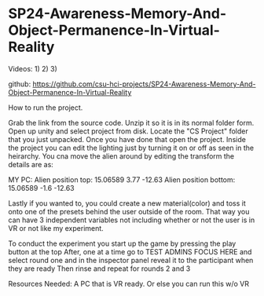 # SP24-Awareness-Memory-And-Object-Permanence-In-Virtual-Reality

Videos: 
1)
2)
3)

github: https://github.com/csu-hci-projects/SP24-Awareness-Memory-And-Object-Permanence-In-Virtual-Reality

How to run the project.

Grab the link from the source code.
Unzip it so it is in its normal folder form.
Open up unity and select project from disk.
Locate the "CS Project" folder that you just unpacked.
Once you have done that open the project.
Inside the project you can edit the lighting just by turning it on or off as seen in the heirarchy.
You cna move the alien around by editing the transform the details are as:

MY PC:
Alien position top:
15.06589 3.77 -12.63
Alien position bottom:
15.06589 -1.6 -12.63

Lastly if you wanted to, you could create a new material(color) and toss it onto one of the presets behind the user outside of the room.
That way you can have 3 independent variables not including whether or not the user is in VR or not like my experiment.

To conduct the experiment you start up the game by pressing the play button at the top
After, one at a time go to TEST ADMINS FOCUS HERE and select round one and in the inspector panel reveal it to the participant when they are ready
Then rinse and repeat for rounds 2 and 3

Resources Needed:
A PC that is VR ready.
Or else you can run this w/o VR
